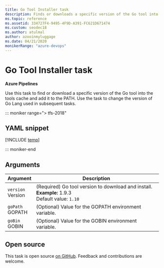 ```yaml
---
title: Go Tool Installer task
description: Finds or downloads a specific version of the Go tool into the tools cache and adds it to the PATH
ms.topic: reference
ms.assetid: 334727F4-9495-4F9D-A391-FC621D671474
ms.custom: seodec18
ms.author: atulmal
author: azooinmyluggage
ms.date: 04/21/2020
monikerRange: "azure-devops"
---
```


# Go Tool Installer task

**Azure Pipelines**

Use this task to find or download a specific version of the Go tool into the
tools cache and add it to the PATH. Use the task to change the version of Go Lang used in subsequent tasks.

::: moniker range="> tfs-2018"

## YAML snippet

[!INCLUDE [temp](../includes/yaml/GoToolV0.md)]

::: moniker-end

## Arguments

| Argument              | Description                                                                                       |
| --------------------- | ------------------------------------------------------------------------------------------------- |
| `version`<br/>Version | (Required) Go tool version to download and install. **Example:** 1.9.3 <br/>Default value: `1.10` |
| `goPath`<br/>GOPATH   | (Optional) Value for the GOPATH environment variable.                                             |
| `goBin`<br/>GOBIN     | (Optional) Value for the GOBIN environment variable.                                              |

## Open source

This task is open source [on GitHub](https://github.com/Microsoft/azure-pipelines-tasks). Feedback and contributions are welcome.
